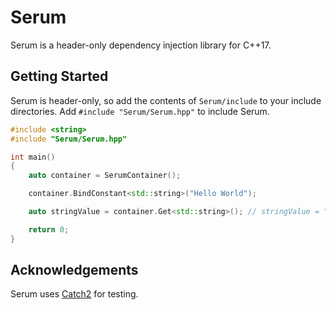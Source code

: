 # Serum
Serum is a header-only dependency injection library for C++17.

## Getting Started
Serum is header-only, so add the contents of `Serum/include` to your include directories.
Add `#include "Serum/Serum.hpp"` to include Serum.

```cpp
#include <string>
#include "Serum/Serum.hpp"

int main() 
{
    auto container = SerumContainer();

    container.BindConstant<std::string>("Hello World");

    auto stringValue = container.Get<std::string>(); // stringValue = "Hello World"

    return 0;
}

```

## Acknowledgements
Serum uses [Catch2](https://github.com/catchorg/Catch2 "Catch2 repository.") for testing.